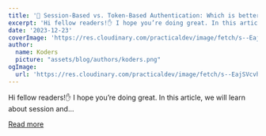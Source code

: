 ```yaml
---
title: '🔐 Session-Based vs. Token-Based Authentication: Which is better?🤔'
excerpt: 'Hi fellow readers!✋ I hope you’re doing great. In this article, we will learn about session and...'
date: '2023-12-23'
coverImage: 'https://res.cloudinary.com/practicaldev/image/fetch/s--EajSVcvh--/c_imagga_scale,f_auto,fl_progressive,h_420,q_auto,w_1000/https://dev-to-uploads.s3.amazonaws.com/uploads/articles/yq7ytx3iczwt2yhqzqen.png'
author:
  name: Koders
  picture: "assets/blog/authors/koders.png"
ogImage:
  url: 'https://res.cloudinary.com/practicaldev/image/fetch/s--EajSVcvh--/c_imagga_scale,f_auto,fl_progressive,h_420,q_auto,w_1000/https://dev-to-uploads.s3.amazonaws.com/uploads/articles/yq7ytx3iczwt2yhqzqen.png'
---
```


Hi fellow readers!✋ I hope you’re doing great. In this article, we will learn about session and...

[Read more](https://dev.to/fidalmathew/session-based-vs-token-based-authentication-which-is-better-227o)
